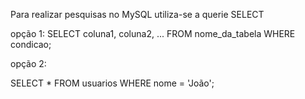 Para realizar pesquisas no MySQL utiliza-se a querie SELECT

opção 1:
SELECT coluna1, coluna2, ... FROM nome_da_tabela WHERE condicao;

opção 2: 

SELECT * FROM usuarios WHERE nome = 'João';

